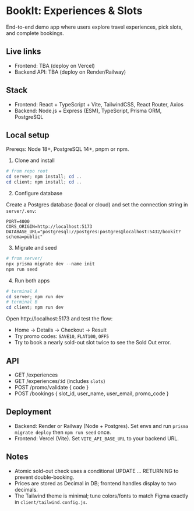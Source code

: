 # BookIt: Experiences & Slots

End-to-end demo app where users explore travel experiences, pick slots, and complete bookings.

## Live links

- Frontend: TBA (deploy on Vercel)
- Backend API: TBA (deploy on Render/Railway)

## Stack

- Frontend: React + TypeScript + Vite, TailwindCSS, React Router, Axios
- Backend: Node.js + Express (ESM), TypeScript, Prisma ORM, PostgreSQL

## Local setup

Prereqs: Node 18+, PostgreSQL 14+, pnpm or npm.

1. Clone and install

```powershell
# from repo root
cd server; npm install; cd ..
cd client; npm install; cd ..
```

2. Configure database

Create a Postgres database (local or cloud) and set the connection string in `server/.env`:

```env
PORT=4000
CORS_ORIGIN=http://localhost:5173
DATABASE_URL="postgresql://postgres:postgres@localhost:5432/bookit?schema=public"
```

3. Migrate and seed

```powershell
# from server/
npx prisma migrate dev --name init
npm run seed
```

4. Run both apps

```powershell
# terminal A
cd server; npm run dev
# terminal B
cd client; npm run dev
```

Open http://localhost:5173 and test the flow:

- Home → Details → Checkout → Result
- Try promo codes: `SAVE10`, `FLAT100`, `OFF5`
- Try to book a nearly sold-out slot twice to see the Sold Out error.

## API

- GET /experiences
- GET /experiences/:id (includes `slots`)
- POST /promo/validate { code }
- POST /bookings { slot_id, user_name, user_email, promo_code }

## Deployment

- Backend: Render or Railway (Node + Postgres). Set envs and run `prisma migrate deploy` then `npm run seed` once.
- Frontend: Vercel (Vite). Set `VITE_API_BASE_URL` to your backend URL.

## Notes

- Atomic sold-out check uses a conditional UPDATE … RETURNING to prevent double-booking.
- Prices are stored as Decimal in DB; frontend handles display to two decimals.
- The Tailwind theme is minimal; tune colors/fonts to match Figma exactly in `client/tailwind.config.js`.
